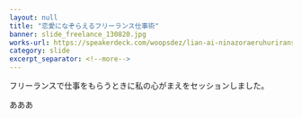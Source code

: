 ```yaml
---
layout: null
title: "恋愛になぞらえるフリーランス仕事術"
banner: slide_freelance_130820.jpg
works-url: https://speakerdeck.com/woopsdez/lian-ai-ninazoraeruhuriransushi-shi-shu
category: slide
excerpt_separator: <!--more-->
---
```


フリーランスで仕事をもらうときに私の心がまえをセッションしました。

<!--more-->

あああ